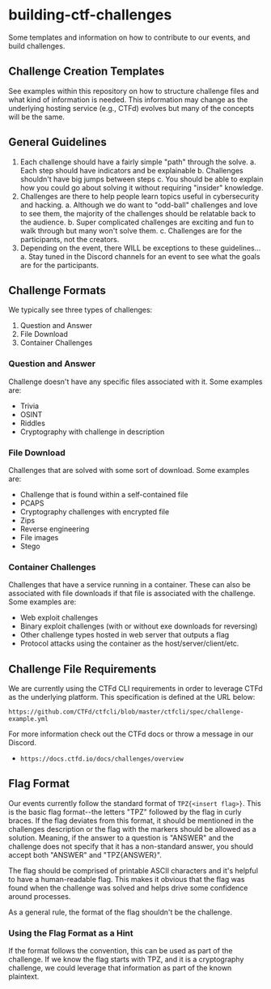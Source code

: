 # building-ctf-challenges

Some templates and information on how to contribute to our events, and build challenges.

## Challenge Creation Templates

See examples within this repository on how to structure challenge files and what kind of information is needed. This information may change as the underlying hosting service (e.g., CTFd) evolves but many of the concepts will be the same.

## General Guidelines

1. Each challenge should have a fairly simple "path" through the solve.
    a. Each step should have indicators and be explainable
    b. Challenges shouldn't have big jumps between steps
    c. You should be able to explain how you could go about solving it without requiring "insider" knowledge.
2. Challenges are there to help people learn topics useful in cybersecurity and hacking.
    a. Although we do want to "odd-ball" challenges and love to see them, the majority of the challenges should be relatable back to the audience.
    b. Super complicated challenges are exciting and fun to walk through but many won't solve them.
    c. Challenges are for the participants, not the creators.
3. Depending on the event, there WILL be exceptions to these guidelines...
    a. Stay tuned in the Discord channels for an event to see what the goals are for the participants.

## Challenge Formats

We typically see three types of challenges:

1. Question and Answer
2. File Download
3. Container Challenges

### Question and Answer

Challenge doesn't have any specific files associated with it. Some examples are:

- Trivia
- OSINT
- Riddles
- Cryptography with challenge in description

### File Download

Challenges that are solved with some sort of download. Some examples are:

- Challenge that is found within a self-contained file
- PCAPS
- Cryptography challenges with encrypted file
- Zips
- Reverse engineering
- File images
- Stego

### Container Challenges

Challenges that have a service running in a container. These can also be associated with file downloads if that file is associated with the challenge. Some examples are:

- Web exploit challenges
- Binary exploit challenges (with or without exe downloads for reversing)
- Other challenge types hosted in web server that outputs a flag
- Protocol attacks using the container as the host/server/client/etc.

## Challenge File Requirements

We are currently using the CTFd CLI requirements in order to leverage CTFd as the underlying platform. This specification is defined at the URL below:

`https://github.com/CTFd/ctfcli/blob/master/ctfcli/spec/challenge-example.yml`

For more information check out the CTFd docs or throw a message in our Discord.

- `https://docs.ctfd.io/docs/challenges/overview`

## Flag Format

Our events currently follow the standard format of `TPZ{<insert flag>}`. This is the basic flag format--the letters "TPZ" followed by the flag in curly braces. If the flag deviates from this format, it should be mentioned in the challenges description or the flag with the markers should be allowed as a solution. Meaning, if the answer to a question is "ANSWER" and the challenge does not specify that it has a non-standard answer, you should accept both "ANSWER" and "TPZ{ANSWER}".

The flag should be comprised of printable ASCII characters and it's helpful to have a human-readable flag. This makes it obvious that the flag was found when the challenge was solved and helps drive some confidence around processes.

As a general rule, the format of the flag shouldn't be the challenge.

### Using the Flag Format as a Hint

If the format follows the convention, this can be used as part of the challenge. If we know the flag starts with TPZ, and it is a cryptography challenge, we could leverage that information as part of the known plaintext.
